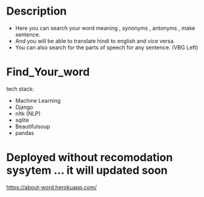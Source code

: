 # Description 
   * Here you can search your word meaning , synonyms , antonyms , make sentence.
   * And you will be able to translate hindi to english and vice versa.
   * You can also search for the parts of speech for any sentence.
   (VBG Left)

# Find_Your_word
tech stack:
 * Machine Learning
 * Django
 * nltk (NLP)
 * sqlite
 * Beautifulsoup
 * pandas
 
#  Deployed without recomodation sysytem ... it will updated soon
 https://about-word.herokuapp.com/ 
